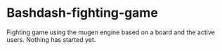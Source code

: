 # Bashdash-fighting-game
Fighting game using the mugen engine based on a board and the active users. Nothing has started yet.
